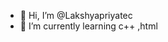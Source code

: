 - 👋 Hi, I’m @Lakshyapriyatec
- 🌱 I’m currently learning c++ ,html

<!---
Lakshyapriyatec/Lakshyapriyatec is a ✨ special ✨ repository because its `README.md` (this file) appears on your GitHub profile.
You can click the Preview link to take a look at your changes.
--->
